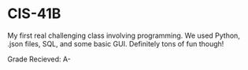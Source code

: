 # CIS-41B
My first real challenging class involving programming. We used Python, .json files, SQL, and some basic GUI. Definitely tons of fun though!

Grade Recieved: A-
